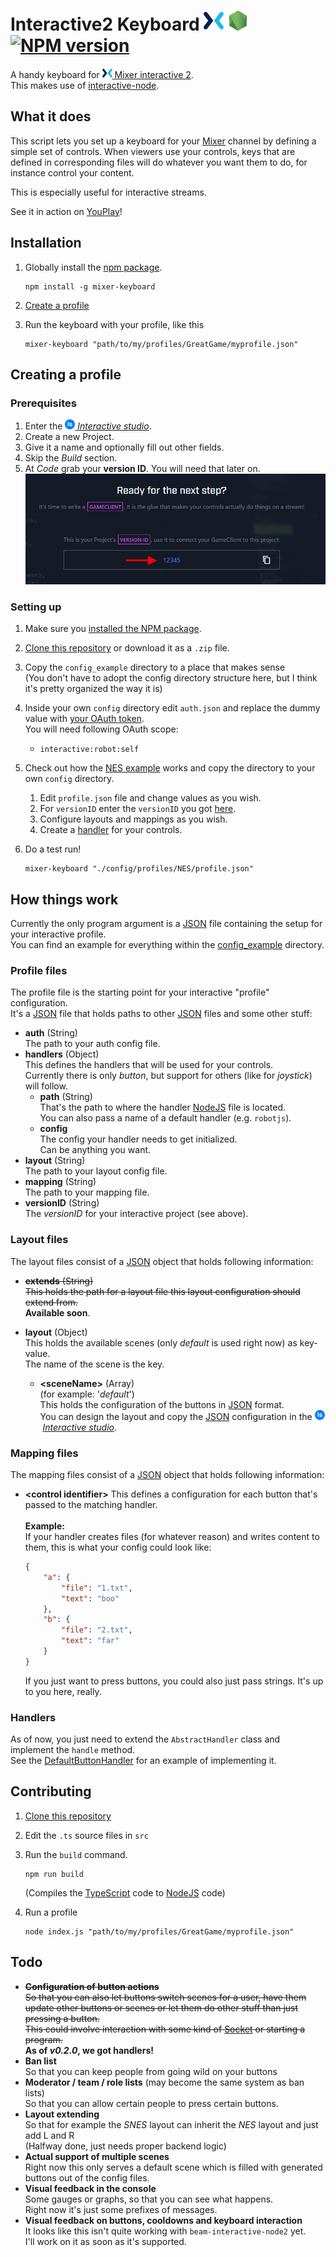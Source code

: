 # Interactive2 Keyboard [![Mixer](doc/mixerM.png)](https://mixer.com/) [![NodeJS](doc/nodejs.png)](https://nodejs.org/) [![NPM version](https://img.shields.io/npm/v/mixer-keyboard.svg)](https://www.npmjs.com/package/mixer-keyboard)

A handy keyboard for [![Mixer](doc/mixerS.png)&nbsp;Mixer&nbsp;interactive&nbsp;2](https://dev.mixer.com/reference/interactive/).  
This makes use of [interactive-node](https://github.com/mixer/interactive-node).

## What it does
This script lets you set up a keyboard for your [Mixer](https://mixer.com/) channel by defining a simple set of controls.
When viewers use your controls, keys that are defined in corresponding files will do whatever you want them to do, for instance control your content.

This is especially useful for interactive streams.

See it in action on [YouPlay](https://mixer.com/Youplay)!

## Installation
1. Globally install the [npm package](https://www.npmjs.com/package/mixer-keyboard2).  
	```shell
	npm install -g mixer-keyboard
	```
	
1. [Create a profile](#creating-a-profile)

1. Run the keyboard with your profile, like this
	```shell
	mixer-keyboard "path/to/my/profiles/GreatGame/myprofile.json"
	```	

## Creating a profile
### Prerequisites
1. Enter the [![Interactive Studio logo](doc/interactiveStudio.png)&nbsp;*Interactive&nbsp;studio*](https://mixer.com/i/studio).
1. Create a new Project.
1. Give it a name and optionally fill out other fields.
1. Skip the *Build* section.
1. At *Code* grab your **version ID**. You will need that later on.  
	![Image of where you can obtain your version ID](doc/getVersionID.png)
	
### Setting up
1. Make sure you [installed the NPM package](#installation).

1. [Clone this repository](https://help.github.com/articles/cloning-a-repository/) or download it as a ``.zip`` file.
	
1. Copy the ``config_example`` directory to a place that makes sense  
	(You don't have to adopt the config directory structure here, but I think it's pretty organized the way it is)

1. Inside your own ``config`` directory edit ``auth.json`` and replace the dummy value with [your OAuth token](https://dev.mixer.com/reference/oauth/).  
	You will need following OAuth scope:
	-	``interactive:robot:self``

1. Check out how the [NES example](config_example/profiles/NES) works and copy the directory to your own ``config`` directory.
	1. Edit ``profile.json`` file and change values as you wish.
	1. For ``versionID`` enter the ``versionID`` you got [here](#prerequisites).
	1. Configure layouts and mappings as you wish.
	1. Create a [handler](#handlers) for your controls.

1. Do a test run!
	```shell
	mixer-keyboard "./config/profiles/NES/profile.json" 
	```

## How things work
Currently the only program argument is a [JSON](https://www.w3schools.com/js/js_json_intro.asp) file containing the setup for your interactive profile.  
You can find an example for everything within the [config_example](config_example/profiles/NES/profile.json) directory. 

### Profile files
The profile file is the starting point for your interactive "profile" configuration.  
It's a [JSON](https://www.w3schools.com/js/js_json_intro.asp) file that holds paths to other [JSON](https://www.w3schools.com/js/js_json_intro.asp) files and some other stuff:
-	**auth** (String)  
	The path to your auth config file.
-	**handlers** (Object)  
	This defines the handlers that will be used for your controls.  
	Currently there is only *button*, but support for others (like for *joystick*) will follow.
	-	**path** (String)  
		That's the path to where the handler [NodeJS](https://nodejs.org/) file is located.  
		You can also pass a name of a default handler (e.g. ``robotjs``).
	-	**config**  
		The config your handler needs to get initialized.  
		Can be anything you want.
-	**layout** (String)  
	The path to your layout config file.
-	**mapping** (String)  
	The path to your mapping file.
-	**versionID** (String)  
	The *versionID* for your interactive project (see above).

### Layout files
The layout files consist of a [JSON](https://www.w3schools.com/js/js_json_intro.asp) object that holds following information:
-	~~**extends** (String)  
	This holds the path for a layout file this layout configuration should extend from.~~  
	**Available soon**.
	
-	**layout** (Object)  
	This holds the available scenes (only *default* is used right now) as key-value.  
	The name of the scene is the key.
	-	**&lt;sceneName&gt;** (Array)  
		(for example: '*default*')  
		This holds the configuration of the buttons in [JSON](https://www.w3schools.com/js/js_json_intro.asp) format.  
		You can design the layout and copy the [JSON](https://www.w3schools.com/js/js_json_intro.asp) configuration in the ![Interactive Studio logo](doc/interactiveStudio.png)&nbsp;[*Interactive studio*](https://mixer.com/i/studio).	

### Mapping files
The mapping files consist of a [JSON](https://www.w3schools.com/js/js_json_intro.asp) object that holds following information:
- **&lt;control identifier&gt;**
	This defines a configuration for each button that's passed to the matching handler.  
	<br/>
	**Example:**  
	If your handler creates files (for whatever reason) and writes content to them, this is what your config could look like:  
	```json
	{
		"a": {
			"file": "1.txt",
			"text": "boo"
		},
		"b": {
			"file": "2.txt",
			"text": "far"
		}
	}
	```

	If you just want to press buttons, you could also just pass strings. It's up to you here, really.

### Handlers
As of now, you just need to extend the ``AbstractHandler`` class and implement the ``handle`` method.  
See the [DefaultButtonHandler](src/lib/handler/button/default.ts) for an example of implementing it.


## Contributing
1. [Clone this repository](https://help.github.com/articles/cloning-a-repository/)

1. Edit the ``.ts`` source files in ``src``

1. Run the ``build`` command.  
	```shell
	npm run build
	```
	(Compiles the [TypeScript](https://www.typescriptlang.org/) code to [NodeJS](https://nodejs.org/) code)

1. Run a profile
	```shell
	node index.js "path/to/my/profiles/GreatGame/myprofile.json"
	```


## Todo
-	~~**Configuration of button actions**  
	So that you can also let buttons switch scenes for a user, have them update other buttons or scenes or let them do other stuff than just pressing a button.  
	This could involve interaction with some kind of [Socket](https://en.wikipedia.org/wiki/Network_socket) or starting a program.~~  
	**As of *v0.2.0*, we got handlers!**
-	**Ban list**  
	So that you can keep people from going wild on your buttons
-	**Moderator / team / role lists** (may become the same system as ban lists)  
	So that you can allow certain people to press certain buttons.	
-	**Layout extending**  
	So that for example the *SNES* layout can inherit the *NES* layout and just add L and R  
	(Halfway done, just needs proper backend logic)
-	**Actual support of multiple scenes**  
	Right now this only serves a default scene which is filled with generated buttons out of the config files.
-	**Visual feedback in the console**  
	Some gauges or graphs, so that you can see what happens.  
	Right now it's just some prefixes of messages.
-	**Visual feedback on buttons, cooldowns and keyboard interaction**  
	It looks like this isn't quite working with ``beam-interactive-node2`` yet.  
	I'll work on it as soon as it's supported.
